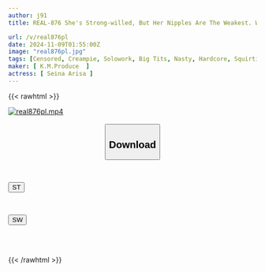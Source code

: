 ```yaml
---
author: j91
title: REAL-876 She's Strong-willed, But Her Nipples Are The Weakest. When I Pinched The Nipples Of My Female Boss, Who I Hate, She Lost All Sense Of Reason, Arched Her Back, Squirted, And Had A Huge Orgasm! ! Oto Alice

url: /v/real876pl
date: 2024-11-09T01:55:00Z
image: "real876pl.jpg"
tags: [Censored, Creampie, Solowork, Big Tits, Nasty, Hardcore, Squirting, Female Boss	]
maker: [ K.M.Produce  ]
actress: [ Seina Arisa ]
---
```



{{< rawhtml >}}

<div class="video" data-videoid="mraaWXYjRGh67V">
    <a href="javascript:;">
        <img src="/v/real876pl/real876pl.jpg" width="WIDTH" height="HEIGHT" alt="real876pl.mp4" loading="lazy">
    </a>
</div>

<script type="text/javascript" src="https://j91.asia/asset/on-demand-st.js"></script>

<br>
  <link rel="stylesheet" href="https://j91.asia/asset/bs5.css">
  
  <center>
  <button class="btn btn-primary" type="button" data-bs-toggle="collapse" data-bs-target=".multi-collapse" aria-expanded="false" aria-controls="multiCollapseExample1 multiCollapseExample2"><h2>Download</h2></button></center>
</p>
<div class="row">
  <div class="col">
    <div class="collapse multi-collapse" id="multiCollapseExample1">
      <div class="card card-body">
	      	      <br>
<div class="buttons">  
<p><a href="/v/real876pl/st.html" target="_blank"><button class="btn-hover color-3"><i class="fa fa-download"></i> ST</button></a></p></div>
    </div>
  </div>
</div>
  <div class="col">
    <div class="collapse multi-collapse" id="multiCollapseExample2">
      <div class="card card-body">
	      <br>
<div class="buttons">
<p><a href="/v/real876pl/sw.html" target="_blank"><button class="btn-hover color-2"><i class="fa fa-download"></i> SW</button></a></p></div>
<br><br>
      </div>
    </div>
  </div>
</div>

{{< /rawhtml >}}